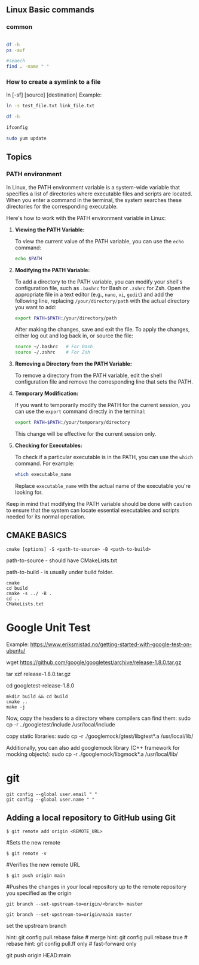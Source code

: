 ## Linux Basic commands

### common
```bash

df -h
ps -auf

#seaech
find . -name " "


```
### How to create a symlink to a file
ln [-sf] [source] [destination]
Example:
``` bash
ln -s test_file.txt link_file.txt
```

```bash
df -h

ifconfig

sudo yum update 

```

## Topics 
### PATH environment
In Linux, the PATH environment variable is a system-wide variable that specifies a list of directories where executable files and scripts are located. When you enter a command in the terminal, the system searches these directories for the corresponding executable.

Here's how to work with the PATH environment variable in Linux:

1. **Viewing the PATH Variable:**
   
   To view the current value of the PATH variable, you can use the `echo` command:
   
   ```bash
   echo $PATH
   ```

2. **Modifying the PATH Variable:**
   
   To add a directory to the PATH variable, you can modify your shell's configuration file, such as `.bashrc` for Bash or `.zshrc` for Zsh. Open the appropriate file in a text editor (e.g., `nano`, `vi`, `gedit`) and add the following line, replacing `/your/directory/path` with the actual directory you want to add:
   
   ```bash
   export PATH=$PATH:/your/directory/path
   ```

   After making the changes, save and exit the file. To apply the changes, either log out and log back in, or source the file:
   
   ```bash
   source ~/.bashrc   # For Bash
   source ~/.zshrc    # For Zsh
   ```

3. **Removing a Directory from the PATH Variable:**

   To remove a directory from the PATH variable, edit the shell configuration file and remove the corresponding line that sets the PATH.

4. **Temporary Modification:**

   If you want to temporarily modify the PATH for the current session, you can use the `export` command directly in the terminal:
   
   ```bash
   export PATH=$PATH:/your/temporary/directory
   ```

   This change will be effective for the current session only.

5. **Checking for Executables:**

   To check if a particular executable is in the PATH, you can use the `which` command. For example:
   
   ```bash
   which executable_name
   ```

   Replace `executable_name` with the actual name of the executable you're looking for.

Keep in mind that modifying the PATH variable should be done with caution to ensure that the system can locate essential executables and scripts needed for its normal operation.

## CMAKE BASICS 
```
cmake [options] -S <path-to-source> -B <path-to-build>
```
path-to-source - should have CMakeLists.txt

path-to-build - is usually under build folder.

```
cmake
cd build
cmake -s ../ -B . 
cd ..
CMakeLists.txt
```


# Google Unit Test 
Example: https://www.eriksmistad.no/getting-started-with-google-test-on-ubuntu/ 

wget https://github.com/google/googletest/archive/release-1.8.0.tar.gz

tar xzf release-1.8.0.tar.gz

cd googletest-release-1.8.0

```
mkdir build && cd build
cmake ..
make -j
``` 

Now, copy the headers to a directory where compilers can find them:
sudo cp -r ../googletest/include /usr/local/include

copy static libraries: 
sudo cp -r ./googlemock/gtest/libgtest*.a /usr/local/lib/

Additionally, you can also add googlemock library (C++ framework for mocking objects):
sudo cp -r ./googlemock/libgmock*.a /usr/local/lib/


# git

```
git config --global user.email " "
git config --global user.name " "
```
## Adding a local repository to GitHub using Git
```
$ git remote add origin <REMOTE_URL>
```
#Sets the new remote
```
$ git remote -v
```
#Verifies the new remote URL
```
$ git push origin main
```
#Pushes the changes in your local repository up to the remote repository you specified as the origin

```
git branch --set-upstream-to=origin/<branch> master

git branch --set-upstream-to=origin/main master
```
set the upstream branch



hint:   git config pull.rebase false  # merge 
hint:   git config pull.rebase true   # rebase
hint:   git config pull.ff only       # fast-forward only


git push origin HEAD:main
